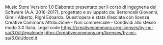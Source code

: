 Music Store
Version: 1.0
Elaborato presentato per il corso di Ingegneria del Software (A.A. 2016-2017), progettato e sviluppato da: Bertoncelli Giovanni, Girelli Alberto, Righi Edoardo.
Quest'opera è stata rilasciata con licenza Creative Commons Attribuzione - Non commerciale - Condividi allo stesso modo 3.0 Italia.
Legal code
https://creativecommons.org/licenses/by-nc-sa/3.0/it/legalcode
https://creativecommons.org/licenses/by-nc-sa/3.0/it/deed.it
